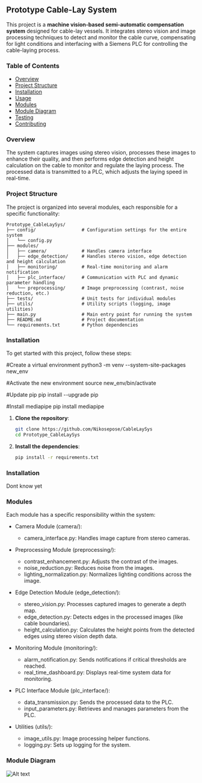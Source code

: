 ## **Prototype Cable-Lay System**

This project is a **machine vision-based semi-automatic compensation system** designed for cable-lay vessels. It integrates stereo vision and image processing techniques to detect and monitor the cable curve, compensating for light conditions and interfacing with a Siemens PLC for controlling the cable-laying process.

### **Table of Contents**
- [Overview](#overview)
- [Project Structure](#project-structure)
- [Installation](#installation)
- [Usage](#usage)
- [Modules](#modules)
- [Module Diagram](#module-diagram)
- [Testing](#testing)
- [Contributing](#contributing)
  
### **Overview**
The system captures images using stereo vision, processes these images to enhance their quality, and then performs edge detection and height calculation on the cable to monitor and regulate the laying process. The processed data is transmitted to a PLC, which adjusts the laying speed in real-time.

### **Project Structure**

The project is organized into several modules, each responsible for a specific functionality:

```plaintext
Prototype_CableLaySys/
├── config/                 # Configuration settings for the entire system
│   └── config.py
├── modules/
│   ├── camera/             # Handles camera interface
│   ├── edge_detection/     # Handles stereo vision, edge detection and height calculation
│   ├── monitoring/         # Real-time monitoring and alarm notification
│   ├── plc_interface/      # Communication with PLC and dynamic parameter handling
│   └── preprocessing/      # Image preprocessing (contrast, noise reduction, etc.)
├── tests/                  # Unit tests for individual modules
├── utils/                  # Utility scripts (logging, image utilities)
├── main.py                 # Main entry point for running the system
├── README.md               # Project documentation
└── requirements.txt        # Python dependencies
```

### **Installation**

To get started with this project, follow these steps:

#Create a virtual environment
python3 -m venv --system-site-packages new_env

#Activate the new environment
source new_env/bin/activate

#Update pip
pip install --upgrade pip

#Install mediapipe
pip install mediapipe

1. **Clone the repository**:
   ```bash
   git clone https://github.com/Nikosepose/CableLaySys
   cd Prototype_CableLaySys
2. **Install the dependencies**:
    ```bash
   pip install -r requirements.txt
   
### **Installation**
Dont know yet

### **Modules**
Each module has a specific responsibility within the system:

- Camera Module (camera/):
  - camera_interface.py: Handles image capture from stereo cameras.

- Preprocessing Module (preprocessing/):
  - contrast_enhancement.py: Adjusts the contrast of the images.
  - noise_reduction.py: Reduces noise from the images.
  - lighting_normalization.py: Normalizes lighting conditions across the image. 

- Edge Detection Module (edge_detection/):
  - stereo_vision.py: Processes captured images to generate a depth map.
  - edge_detection.py: Detects edges in the processed images (like cable boundaries).
  - height_calculation.py: Calculates the height points from the detected edges using stereo vision depth data.

- Monitoring Module (monitoring/):
  - alarm_notification.py: Sends notifications if critical thresholds are reached.
  - real_time_dashboard.py: Displays real-time system data for monitoring.

- PLC Interface Module (plc_interface/):
  - data_transmission.py: Sends the processed data to the PLC.
  - input_parameters.py: Retrieves and manages parameters from the PLC.

- Utilities (utils/):
  - image_utils.py: Image processing helper functions.
  - logging.py: Sets up logging for the system.


### **Module Diagram**
![Alt text](./Documentation/ModuleDiagram.png)
